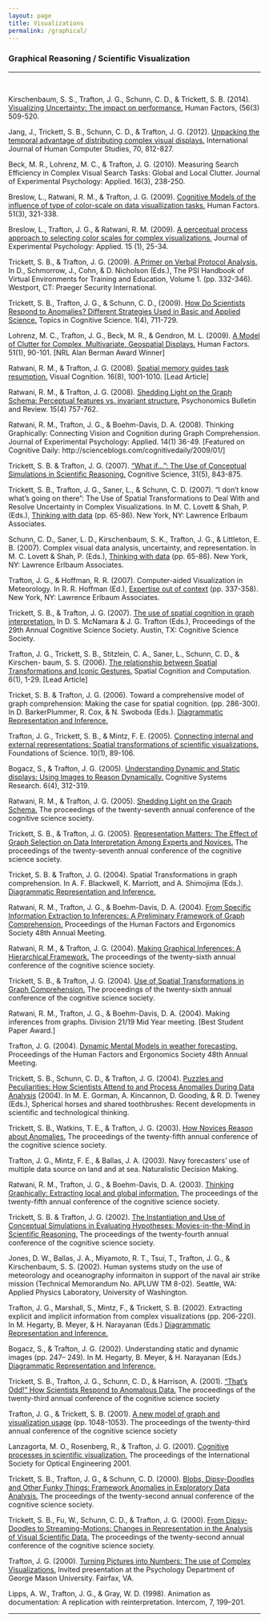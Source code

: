 ```yaml
---
layout: page
title: Visualizations
permalink: /graphical/
---
```

<h3>Graphical Reasoning / Scientific Visualization</h3>
<hr><br>
<p>Kirschenbaum, S. S., Trafton, J. G., Schunn, C. D., &amp; Trickett, S. B. (2014). <a href="/papers/0018720813498093.pdf" target="_blank">Visualizing Uncertainty: The impact on performance.</a> Human Factors, (56(3) 509-520.</p>
<p>Jang, J., Trickett, S. B., Schunn, C. D., &amp; Trafton, J. G. (2012). <a href="/papers/Unpacking_the_temporal_advantage_of_dist.pdf" target="_blank">Unpacking the temporal advantage of distributing complex visual displays.</a> International Journal of Human Computer Studies, 70, 812-827.</p>
<p>Beck, M. R., Lohrenz, M. C., &amp; Trafton, J. G. (2010). Measuring Search Efficiency in Complex Visual Search Tasks: Global and Local Clutter. Journal of Experimental Psychology: Applied. 16(3), 238-250.</p>
<p>Breslow, L., Ratwani, R. M., &amp; Trafton, J. G. (2009). <a href="/papers/7b645a89ed751be193e2e230300625eaea8f.pdf" target="_blank">Cognitive Models of the influence of type of color-scale on data visuallization tasks.</a> Human Factors. 51(3), 321-338.</p>
<p>Breslow, L., Trafton, J. G., &amp; Ratwani, R. M. (2009). <a href="/papers/a466bddd6de6f129d6eeddee159ef32e6ec3.pdf" target="_blank">A perceptual process approach to selecting color scales for complex visualizations.</a> Journal of Experimental Psychology: Applied. 15 (1), 25-34.</p>
<p>Trickett, S. B., &amp; Trafton, J. G. (2009). <a href="/papers/TrickettTrafton Primer Protocol Analysis.pdf" target="_blank">A Primer on Verbal Protocol Analysis.</a> In D., Schmorrow, J., Cohn, &amp; D. Nicholson (Eds.), The PSI Handbook of Virtual Environments for Training and Education, Volume 1. (pp. 332-346). Westport, CT: Praeger Security International.</p>
<p>Trickett, S. B., Trafton, J. G., &amp; Schunn, C. D., (2009). <a href="/papers/Trickett_et_al-2009-Topics_in_Cognitive_Science.pdf" target="_blank">How Do Scientists Respond to Anomalies? Different Strategies Used in Basic and Applied Science.</a> Topics in Cognitive Science. 1(4), 711-729.</p>
<p>Lohrenz, M. C., Trafton, J. G., Beck, M. R., &amp; Gendron, M. L. (2009). <a href="/papers/model_of_clutter.pdf" target="_blank">A Model of Clutter for Complex, Multivariate, Geospatial Displays.</a> Human Factors. 51(1), 90-101. [NRL Alan Berman Award Winner]</p>
<p>Ratwani, R. M., &amp; Trafton, J. G. (2008). <a href="/papers/a480059.pdf" target="_blank">Spatial memory guides task resumption.</a> Visual Cognition. 16(8), 1001-1010. [Lead Article]</p>
<p>Ratwani, R. M., &amp; Trafton, J. G. (2008). <a href="/papers/Ratwani-GregoryTrafton2008_Article_SheddingLightOnTheGraphSchemaP.pdf" target="_blank">Shedding Light on the Graph Schema: Perceptual features vs. invariant structure.</a> Psychonomics Bulletin and Review. 15(4) 757-762.</p>
<p>Ratwani, R. M., Trafton, J. G., &amp; Boehm-Davis, D. A. (2008). Thinking Graphically: Connecting Vision and Cognition during Graph Comprehension. Journal of Experimental Psychology: Applied. 14(1) 36-49. [Featured on Cognitive Daily: http://scienceblogs.com/cognitivedaily/2009/01/]</p>
<p>Trickett, S. B. &amp; Trafton, J. G. (2007). <a href="/papers/03640210701530771.pdf" target="_blank">&ldquo;What if...&rdquo;: The Use of Conceptual Simulations in Scientific Reasoning.</a> Cognitive Science, 31(5), 843-875.</p>
<p>Trickett, S. B., Trafton, J. G., Saner, L., &amp; Schunn, C. D. (2007). &ldquo;I don&rsquo;t know what&rsquo;s going on there&rdquo;: The Use of Spatial Transformations to Deal With and Resolve Uncertainty in Complex Visualizations. In M. C. Lovett &amp; Shah, P. (Eds.), <a href="https://www.amazon.com/Thinking-Carnegie-Mellon-Symposia-Cognition/dp/0805854223" target="_blank">Thinking with data</a> (pp. 65-86). New York, NY: Lawrence Erlbaum Associates.</p>
<p>Schunn, C. D., Saner, L. D., Kirschenbaum, S. K., Trafton, J. G., &amp; Littleton, E. B. (2007). Complex visual data analysis, uncertainty, and representation. In M. C. Lovett &amp; Shah, P. (Eds.), <a href="https://www.amazon.com/Thinking-Carnegie-Mellon-Symposia-Cognition/dp/0805854223" target="_blank">Thinking with data</a> (pp. 65-86). New York, NY: Lawrence Erlbaum Associates.</p>
<p>Trafton, J. G., &amp; Hoffman, R. R. (2007). Computer-aided Visualization in Meteorology. In R. R. Hoffman (Ed.), <a href="https://www.amazon.com/Expertise-Out-Context-International-Naturalistic/dp/0805855106" target="_blank">Expertise out of context</a> (pp. 337-358). New York, NY: Lawrence Erlbaum Associates.</p>
<p>Trickett, S. B., &amp; Trafton, J. G. (2007). <a href="https://pdfs.semanticscholar.org/3d72/6de8b940533d48ff1dc39ab70d1d23556dc1.pdf" target="_blank">The use of spatial cognition in graph interpretation.</a> In D. S. McNamara &amp; J. G. Trafton (Eds.), Proceedings of the 29th Annual Cognitive Science Society. Austin, TX: Cognitive Science Society.</p>
<p>Trafton, J. G., Trickett, S. B., Stitzlein, C. A., Saner, L., Schunn, C. D., &amp; Kirschen- baum, S. S. (2006). <a href="/papers/spatial_iconic.pdf" target="_blank">The relationship between Spatial Transformations and Iconic Gestures.</a> Spatial Cognition and Computation. 6(1), 1-29. [Lead Article]</p>
<p>Tricket, S. B. &amp; Trafton, J. G. (2006). Toward a comprehensive model of graph comprehension: Making the case for spatial cognition. (pp. 286-300). In D. BarkerPlummer, R. Cox, &amp; N. Swoboda (Eds.). <a href="https://www.springer.com/us/book/9783540356233" target="_blank">Diagrammatic Representation and Inference.</a></p>
<p>Trafton, J. G., Trickett, S. B., &amp; Mintz, F. E. (2005). <a href="/papers/a480831.pdf" target="_blank">Connecting internal and external representations: Spatial transformations of scientific visualizations.</a> Foundations of Science. 10(1), 89-106.</p>
<p>Bogacz, S., &amp; Trafton, J. G. (2005). <a href="/papers/10.1.1.164.7503.pdf" target="_blank">Understanding Dynamic and Static displays: Using Images to Reason Dynamically.</a> Cognitive Systems Research. 6(4), 312-319.</p>
<p>Ratwani, R. M., &amp; Trafton, J. G. (2005). <a href="/papers/10.1.1.648.4589.pdf" target="_blank">Shedding Light on the Graph Schema.</a> The proceedings of the twenty-seventh annual conference of the cognitive science society.</p>
<p>Trickett, S. B., &amp; Trafton, J. G. (2005). <a href="https://escholarship.org/uc/item/3c14m9nr" target="_blank">Representation Matters: The Effect of Graph Selection on Data Interpretation Among Experts and Novices.</a> The proceedings of the twenty-seventh annual conference of the cognitive science society.</p>
<p>Tricket, S. B. &amp; Trafton, J. G. (2004). Spatial Transformations in graph comprehension. In A. F. Blackwell, K. Marriott, and A. Shimojima (Eds.). <a href="https://link.springer.com/book/10.1007/b95854" target="_blank">Diagrammatic Representation and Inference.</a></p>
<p>Ratwani, R. M., Trafton, J. G., &amp; Boehm-Davis, D. A. (2004). <a href="https://www.nrl.navy.mil/itd/aic/sites/www.nrl.navy.mil.itd.aic/files/pdfs/ratwani_0.pdf" target="_blank">From Specific Information Extraction to Inferences: A Preliminary Framework of Graph Comprehension.</a> Proceedings of the Human Factors and Ergonomics Society 48th Annual Meeting.</p>
<p>Ratwani, R. M., &amp; Trafton, J. G. (2004). <a href="http://citeseerx.ist.psu.edu/viewdoc/download?doi=10.1.1.860.8493&rep=rep1&type=pdf" target="_blank">Making Graphical Inferences: A Hierarchical Framework.</a> The proceedings of the twenty-sixth annual conference of the cognitive science society.</p>
<p>Trickett, S. B., &amp; Trafton, J. G. (2004). <a href="https://apps.dtic.mil/dtic/tr/fulltext/u2/a480332.pdf" target="_blank">Use of Spatial Transformations in Graph Comprehension.</a> The proceedings of the twenty-sixth annual conference of the cognitive science society.</p>
<p>Ratwani, R. M., Trafton, J. G., &amp; Boehm-Davis, D. A. (2004). Making inferences from graphs. Division 21/19 Mid Year meeting. [Best Student Paper Award.]</p>
<p>Trafton, J. G. (2004). <a href="https://www.nrl.navy.mil/itd/aic/sites/www.nrl.navy.mil.itd.aic/files/pdfs/trafton%20paper.pdf" target="_blank">Dynamic Mental Models in weather forecasting.</a> Proceedings of the Human Factors and Ergonomics Society 48th Annual Meeting.</p>
<p>Trickett, S. B., Schunn, C. D., &amp; Trafton, J. G. (2004). <a href="/papers/puzzles_peculiarities.pdf" target="_blank">Puzzles and Peculiarities: How Scientists Attend to and Process Anomalies During Data Analysis</a> (2004). In M. E. Gorman, A. Kincannon, D. Gooding, &amp; R. D. Tweney (Eds.), Spherical horses and shared toothbrushes: Recent developments in scientific and technological thinking.</p>
<p>Trickett, S. B., Watkins, T. E., &amp; Trafton, J. G. (2003). <a href="http://csjarchive.cogsci.rpi.edu/proceedings/2003/pdfs/340.pdf" target="_blank">How Novices Reason about Anomalies.</a> The proceedings of the twenty-fifth annual conference of the cognitive science society.</p>
<p>Trafton, J. G., Mintz, F. E., &amp; Ballas, J. A. (2003). Navy forecasters&rsquo; use of multiple data source on land and at sea. Naturalistic Decision Making.</p>
<p>Ratwani, R. M., Trafton, J. G., &amp; Boehm-Davis, D. A. (2003). <a href="https://www.nrl.navy.mil/itd/aic/sites/www.nrl.navy.mil.itd.aic/files/pdfs/thinking%20graphically.pdf" target="_blank">Thinking Graphically: Extracting local and global information.</a> The proceedings of the twenty-fifth annual conference of the cognitive science society.</p>
<p>Trickett, S. B. &amp; Trafton, J. G. (2002). <a href="https://escholarship.org/uc/item/0gc2c1zr" target="_blank">The Instantiation and Use of Conceptual Simulations in Evaluating Hypotheses: Movies-in-the-Mind in Scientific Reasoning.</a> The proceedings of the twenty-fourth annual conference of the cognitive science society.</p>
<p>Jones, D. W., Ballas, J. A., Miyamoto, R. T., Tsui, T., Trafton, J. G., &amp; Kirschenbaum, S. S. (2002). Human systems study on the use of meteorology and oceanography informaiton in support of the naval air strike mission (Technical Memorandum No. APLUW TM 8-02). Seattle, WA: Applied Physics Laboratory, University of Washington.</p>
<p>Trafton, J. G., Marshall, S., Mintz, F., &amp; Trickett, S. B. (2002). Extracting explicit and implicit information from complex visualizations (pp. 206-220). In M. Hegarty, B. Meyer, &amp; H. Narayanan (Eds.) <a href="https://www.springer.com/us/book/9783540435617" target="_blank">Diagrammatic Representation and Inference.</a></p>
<p>Bogacz, S., &amp; Trafton, J. G. (2002). Understanding static and dynamic images (pp. 247&ndash; 249). In M. Hegarty, B. Meyer, &amp; H. Narayanan (Eds.) <a href="https://www.springer.com/us/book/9783540435617" target="_blank">Diagrammatic Representation and Inference.</a></p>
<p>Trickett, S. B., Trafton, J. G., Schunn, C. D., &amp; Harrison, A. (2001). <a href="https://pdfs.semanticscholar.org/979b/ea16ae0b72ecc81c7b442acfd06233d7fc23.pdf?_ga=2.162703420.1281228159.1560181602-1000465460.1559941519" target="_blank">&ldquo;That&rsquo;s Odd!&rdquo; How Scientists Respond to Anomalous Data.</a> The proceedings of the twenty-third annual conference of the cognitive science society</p>
<p>Trafton, J. G., &amp; Trickett, S. B. (2001). <a href="/papers/visualization_usage.pdf" target="_blank">A new model of graph and visualization usage</a> (pp. 1048-1053). The proceedings of the twenty-third annual conference of the cognitive science society</p>
<p>Lanzagorta, M. O., Rosenberg, R., &amp; Trafton, J. G. (2001). <a href="/papers/cognitive_processes.pdf" target="_blank">Cognitive processes in scientific visualization.</a> The proceedings of the International Society for Optical Engineering 2001.</p>
<p>Trickett, S. B., Trafton, J. G., &amp; Schunn, C. D. (2000). <a href="https://www.academia.edu/4960364/Blobs_Dipsy-Doodles_and_Other_Funky_Things_Framework_Anomalies_in_Exploratory_Data_Analysis" target="_blank">Blobs, Dipsy-Doodles and Other Funky Things: Framework Anomalies in Exploratory Data Analysis.</a> The proceedings of the twenty-second annual conference of the cognitive science society.</p>
<p>Trickett, S. B., Fu, W., Schunn, C. D., &amp; Trafton, J. G. (2000). <a href="https://pdfs.semanticscholar.org/302b/888a0d097a89f2e13ad121816d7ca3f79060.pdf?_ga=2.125878285.1281228159.1560181602-1000465460.1559941519" target="_blank">From Dipsy-Doodles to Streaming-Motions: Changes in Representation in the Analysis of Visual Scientific Data.</a> The proceedings of the twenty-second annual conference of the cognitive science society.</p>
<p>Trafton, J. G. (2000). <a href="https://pdfs.semanticscholar.org/a10d/b70d2a58f58b9bcbe640c286acad82f1527b.pdf" target="_blank">Turning Pictures into Numbers: The use of Complex Visualizations.</a> Invited presentation at the Psychology Department of George Mason University. Fairfax, VA.</p>
<p>Lipps, A. W., Trafton, J. G., &amp; Gray, W. D. (1998). Animation as documentation: A replication with reinterpretation. Intercom, 7, 199&ndash;201.</p>
<hr>